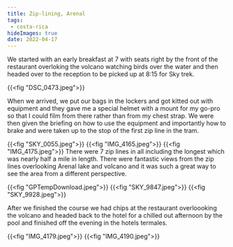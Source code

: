 ```yaml
---
title: Zip-lining, Arenal
tags: 
 - costa-rica
hideImages: true
date: 2022-04-17
---
```


We started with an early breakfast at 7 with seats right by the front of the restaurant overloking the volcano watching birds over the water and then headed over to the reception to be picked up at 8:15 for Sky trek. 

{{<fig "DSC_0473.jpeg">}}

When we arrived, we put our bags in the lockers and got kitted out with equipment and they gave me a special helmet with a mount for my go-pro so that I could film from there rather than from my chest strap. We were then given the briefing on how to use the equipment and importantly how to brake and were taken up to the stop of the first zip line in the tram.

{{<fig "SKY_0055.jpeg">}}
{{<fig "IMG_4165.jpeg">}}
{{<fig "IMG_4175.jpeg">}}
There were 7 zip lines in all including the longest which was nearly half a mile in length. There were fantastic views from the zip lines overlooking Arenal lake and volcano and it was such a great way to see the area from a different perspective. 

{{<fig "GPTempDownload.jpeg">}}
{{<fig "SKY_9847.jpeg">}}
{{<fig "SKY_9928.jpeg">}}

After we finished the course we had chips at the restaurant overloooking the volcano and headed back to the hotel for a chilled out afternoon by the pool and finished off the evening in the hotels termales. 

{{<fig "IMG_4179.jpeg">}}
{{<fig "IMG_4190.jpeg">}}